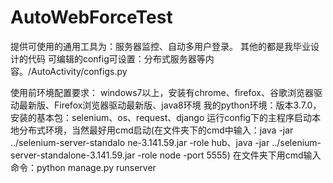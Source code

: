 # AutoWebForceTest
  提供可使用的通用工具为：服务器监控、自动多用户登录。
  其他的都是我毕业设计的代码
  可编辑的config可设置：分布式服务器等内容。/AutoActivity/configs.py

  使用前环境配置要求：
  windows7以上，安装有chrome、firefox、谷歌浏览器驱动最新版、Firefox浏览器驱动最新版、java8环境
  我的python环境：版本3.7.0，安装的基本包：selenium、os、request、django
  运行config下的主程序启动本地分布式环境，当然最好用cmd启动(在文件夹下的cmd中输入：java -jar ../selenium-server-standalo
  ne-3.141.59.jar -role hub、java -jar ../selenium-server-standalone-3.141.59.jar -role node -port 5555)
  在文件夹下用cmd输入命令：python manage.py runserver
